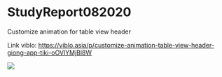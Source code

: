 # StudyReport082020
Customize animation for table view header

Link viblo: https://viblo.asia/p/customize-animation-table-view-header-giong-app-tiki-oOVlYMjBl8W

![](https://imgur.com/a/u0iHNbA.gif)
